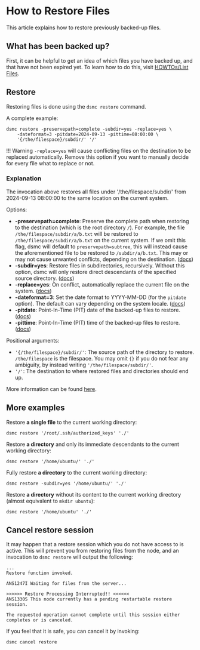 How to Restore Files
=====================
This article explains how to restore previously backed-up files.

What has been backed up?
-------------------------
First, it can be helpful to get an idea of which files you have backed up, and 
that have not been expired yet.
To learn how to do this, visit [HOWTOs/List Files](../howtol/ist-files.md).

Restore
---------
Restoring files is done using the `dsmc restore` command.

A complete example:
```
dsmc restore -preservepath=complete -subdir=yes -replace=yes \
    -dateformat=3 -pitdate=2024-09-13 -pittime=08:00:00 \
    '{/the/filespace}/subdir/' '/'
```

!!! Warning 
      `-replace=yes` will cause conflicting files on the destination to be replaced automatically. 
      Remove this option if you want to manually decide for every file what 
      to replace or not.

### Explanation
The invocation above restores all files under '/the/filespace/subdir/' from 
2024-09-13 08:00:00 to the same location on the current system.

Options:

- **-preservepath=complete**: Preserve the complete path when restoring to the
  destination (which is the root directory `/`). For example, the file 
  `/the/filespace/subdir/a/b.txt` will be restored to 
  `/the/filespace/subdir/a/b.txt` on the current system. If we omit this flag,
  dsmc will default to `preservepath=subtree`, this will instead cause the
  aforementioned file to be restored to `/subdir/a/b.txt`. This may or may not 
  cause unwanted conflicts, depending on the destination. ([docs](https://www.ibm.com/docs/en/storage-protect/8.1.25?topic=reference-preservepath))
- **-subdir=yes**: Restore files in subdirectories, recursively. 
  Without this option, dsmc will only restore direct descendants of the 
  specified source directory. ([docs](https://www.ibm.com/docs/en/storage-protect/8.1.25?topic=reference-subdir))
- **-replace=yes**: On conflict, automatically replace the current file on the 
  system. ([docs](https://www.ibm.com/docs/en/storage-protect/8.1.25?topic=reference-replace))
- **-dateformat=3**: Set the date format to YYYY-MM-DD 
  (for the `pitdate` option). The default can vary depending on the system 
  locale. ([docs](https://www.ibm.com/docs/en/storage-protect/8.1.25?topic=reference-dateformat))
- **-pitdate**: Point-In-Time (PIT) date of the backed-up files to restore. 
  ([docs](https://www.ibm.com/docs/en/storage-protect/8.1.25?topic=reference-pitdate))
- **-pittime**: Point-In-Time (PIT) time of the backed-up files to restore.
  ([docs](https://www.ibm.com/docs/en/storage-protect/8.1.25?topic=reference-pittime))

Positional arguments:

- `'{/the/filespace}/subdir/'`: The source path of the directory to restore.
  `/the/filespace` is the filespace. You may omit `{}` if you do not fear
  any ambiguity, by instead writing `'/the/filespace/subdir/'`.
- `'/'`: The destination to where restored files and directories should end up.

More information can be found [here](https://www.ibm.com/docs/en/storage-protect/8.1.25?topic=uc-restore).

More examples
---------------

Restore **a single file** to the current working directory:
```
dsmc restore '/root/.ssh/authorized_keys' './'
```

Restore **a directory** and only its immediate descendants to the current 
working directory:
```
dsmc restore '/home/ubuntu/' './'
```

Fully restore **a directory** to the current working directory:
```
dsmc restore -subdir=yes '/home/ubuntu/' './'
```

Restore **a directory** without its content to the current working directory 
(almost equivalent to `mkdir ubuntu`):
```
dsmc restore '/home/ubuntu' './'
```

Cancel restore session
-----------------------
It may happen that a restore session which you do not have access to is 
active. This will prevent you from restoring files from the node, and an 
invocation to `dsmc restore` will output the following:
```
...
Restore function invoked.

ANS1247I Waiting for files from the server...
                                  
>>>>>> Restore Processing Interrupted!! <<<<<<
ANS1330S This node currently has a pending restartable restore session.

The requested operation cannot complete until this session either
completes or is canceled.
```
If you feel that it is safe, you can cancel it by invoking:
```
dsmc cancel restore
```
